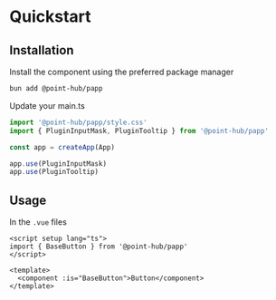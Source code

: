 # Quickstart

## Installation

Install the component using the preferred package manager

```sh
bun add @point-hub/papp
```

Update your main.ts

```ts
import '@point-hub/papp/style.css'
import { PluginInputMask, PluginTooltip } from '@point-hub/papp'

const app = createApp(App)

app.use(PluginInputMask)
app.use(PluginTooltip)
```

## Usage

In the `.vue` files

```vue
<script setup lang="ts">
import { BaseButton } from '@point-hub/papp'
</script>

<template>
  <component :is="BaseButton">Button</component>
</template>
```

